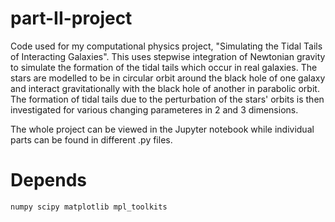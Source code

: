 # part-II-project

Code used for my computational physics project, "Simulating the Tidal Tails of Interacting Galaxies". This uses stepwise integration of Newtonian gravity to simulate the formation of the tidal tails which occur in real galaxies. The stars are modelled to be in circular orbit around the black hole of one galaxy and interact gravitationally with the black hole of another in parabolic orbit. The formation of tidal tails due to the perturbation of the stars' orbits is then investigated for various changing parameteres in 2 and 3 dimensions. 

The whole project can be viewed in the Jupyter notebook while individual parts can be found in different .py files.

# Depends
```
numpy scipy matplotlib mpl_toolkits
```
